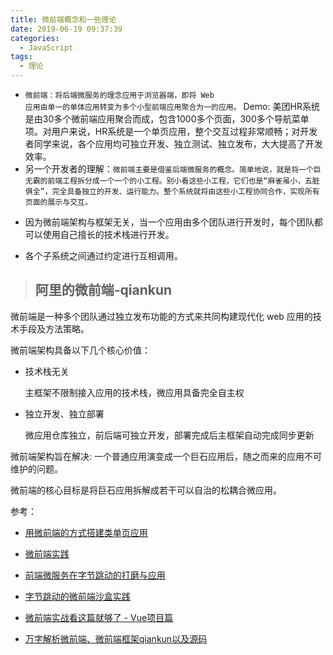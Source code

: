 ```yaml
---
title: 微前端概念和一些理论
date: 2019-06-19 09:37:39
categories:
  - JavaScript
tags: 
  - 理论
---
```


- <code>微前端：将后端微服务的理念应用于浏览器端，即将 Web 应用由单一的单体应用转变为多个小型前端应用聚合为一的应用。</code>
Demo: 美团HR系统是由30多个微前端应用聚合而成，包含1000多个页面，300多个导航菜单项。对用户来说，HR系统是一个单页应用，整个交互过程非常顺畅；对开发者同学来说，各个应用均可独立开发、独立测试、独立发布，大大提高了开发效率。
- 另一个开发者的理解：<code>微前端主要是借鉴后端微服务的概念。简单地说，就是将一个巨无霸的前端工程拆分成一个一个的小工程。别小看这些小工程，它们也是“麻雀虽小，五脏俱全”，完全具备独立的开发、运行能力。整个系统就将由这些小工程协同合作，实现所有页面的展示与交互。</code>

+ 因为微前端架构与框架无关，当一个应用由多个团队进行开发时，每个团队都可以使用自己擅长的技术栈进行开发。

+ 各个子系统之间通过约定进行互相调用。

> ## 阿里的微前端-qiankun

微前端是一种多个团队通过独立发布功能的方式来共同构建现代化 web 应用的技术手段及方法策略。

微前端架构具备以下几个核心价值：

+ 技术栈无关

  主框架不限制接入应用的技术栈，微应用具备完全自主权

+ 独立开发、独立部署

  微应用仓库独立，前后端可独立开发，部署完成后主框架自动完成同步更新

微前端架构旨在解决: 一个普通应用演变成一个巨石应用后，随之而来的应用不可维护的问题。

微前端的核心目标是将巨石应用拆解成若干可以自治的松耦合微应用。

参考：
- [用微前端的方式搭建类单页应用](https://www.cnblogs.com/meituantech/p/9604591.html)

- [微前端实践](https://www.jianshu.com/p/41ab812df9e7)

- [前端微服务在字节跳动的打磨与应用](https://mp.weixin.qq.com/s/bqHCg2z1HC0z2_tVTtZM1w)

- [字节跳动的微前端沙盒实践](https://mp.weixin.qq.com/s/7IxMwqDFdvJSQdHqlFb5uQ)

- [微前端实战看这篇就够了 - Vue项目篇](https://segmentfault.com/a/1190000021547996)

- [万字解析微前端、微前端框架qiankun以及源码](https://mp.weixin.qq.com/s/o7L_Sxl1s0uKywRy-Ao5fg)
